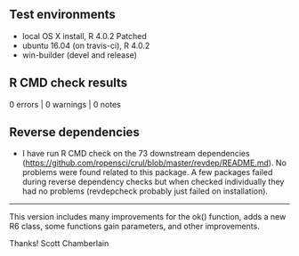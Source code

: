 ## Test environments

* local OS X install, R 4.0.2 Patched
* ubuntu 16.04 (on travis-ci), R 4.0.2
* win-builder (devel and release)

## R CMD check results

0 errors | 0 warnings | 0 notes

## Reverse dependencies

* I have run R CMD check on the 73 downstream dependencies
(<https://github.com/ropensci/crul/blob/master/revdep/README.md>). No problems were found related to this package. A few packages failed during reverse dependency checks but when checked individually they had no problems (revdepcheck probably just failed on installation).

---

This version includes many improvements for the ok() function, adds a new R6 class, some functions gain parameters, and other improvements.

Thanks!
Scott Chamberlain
